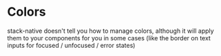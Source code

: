 # Colors

stack-native doesn't tell you how to manage colors, although it will apply them to your components for you in some cases (like the border on text inputs for focused / unfocused / error states)
